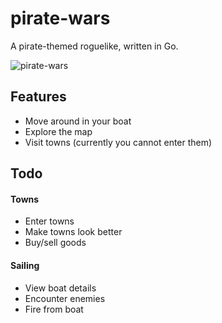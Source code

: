 # pirate-wars
A pirate-themed roguelike, written in Go.

![pirate-wars](https://storage.5apps.com/silverbucket/public/shares/250104-0028-Screenshot%202025-01-04%20at%2001.27.18.jpg)

## Features
* Move around in your boat
* Explore the map
* Visit towns (currently you cannot enter them)

## Todo

#### Towns
* Enter towns
* Make towns look better
* Buy/sell goods

#### Sailing
* View boat details
* Encounter enemies
* Fire from boat
